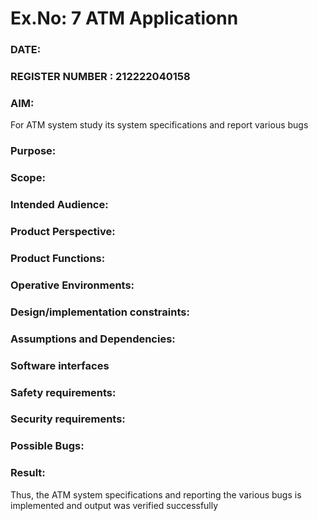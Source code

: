 # Ex.No: 7  ATM Applicationn
### DATE:                                                                            
### REGISTER NUMBER : 212222040158
### AIM: 
For ATM system study its system specifications and report various bugs
### Purpose:


### Scope:


### Intended Audience:



### Product Perspective:




### Product Functions:



### Operative Environments:



### Design/implementation constraints: 



### Assumptions and Dependencies: 



### Software interfaces 



### Safety requirements: 



### Security requirements: 



### Possible Bugs:





### Result:
Thus, the ATM system specifications and reporting the various bugs is implemented and output was verified successfully

